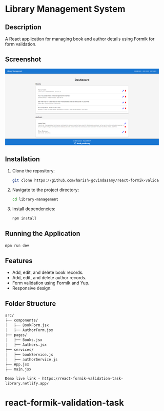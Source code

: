 # Library Management System

## Description

A React application for managing book and author details using Formik for form validation.

## Screenshot

![Screenshot](./public/Screenshot%202024-12-05%20202628.png)

## Installation

1. Clone the repository:
   ```bash
   git clone https://github.com/harish-govindasamy/react-formik-validation-task.git
   ```
2. Navigate to the project directory:
   ```bash
   cd library-management
   ```
3. Install dependencies:
   ```bash
   npm install
   ```

## Running the Application

```bash
npm run dev
```

## Features

- Add, edit, and delete book records.
- Add, edit, and delete author records.
- Form validation using Formik and Yup.
- Responsive design.

## Folder Structure

```
src/
├── components/
│   ├── BookForm.jsx
│   ├── AuthorForm.jsx
├── pages/
│   ├── Books.jsx
│   ├── Authors.jsx
├── services/
│   ├── bookService.js
│   ├── authorService.js
├── App.jsx
├── main.jsx
```

```
Demo live link - https://react-formik-validation-task-library.netlify.app/
```

# react-formik-validation-task
